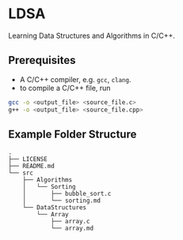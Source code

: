 # LDSA

Learning Data Structures and Algorithms in C/C++.

## Prerequisites

- A C/C++ compiler, e.g. `gcc`, `clang`.
- to compile a C/C++ file, run

```bash
gcc -o <output_file> <source_file.c>
g++ -o <output_file> <source_file.cpp>
```

## Example Folder Structure

```
.
├── LICENSE
├── README.md
└── src
    ├── Algorithms
    │   └── Sorting
    │       ├── bubble_sort.c
    │       └── sorting.md
    └── DataStructures
        └── Array
            ├── array.c
            └── array.md
```
